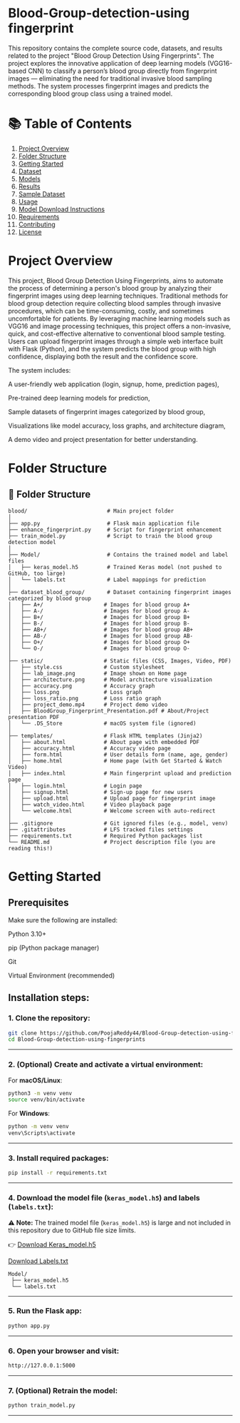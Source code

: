 # Blood-Group-detection-using fingerprint
This repository contains the complete source code, datasets, and results related to the project "Blood Group Detection Using Fingerprints". The project explores the innovative application of deep learning models (VGG16-based CNN) to classify a person’s blood group directly from fingerprint images — eliminating the need for traditional invasive blood sampling methods.
The system processes fingerprint images and predicts the corresponding blood group class using a trained model.

# 📚 Table of Contents
1. [Project Overview](#project-overview)
2. [Folder Structure](#folder-structure)
3. [Getting Started](#getting-started)
4. [Dataset](#dataset)
5. [Models](#models)
6. [Results](#results)
7. [Sample Dataset](#sample-dataset)
8. [Usage](#usage)
9. [Model Download Instructions](#model-download-instructions)
10. [Requirements](#requirements)
11. [Contributing](#contributing)
12. [License](#license)

# Project Overview
This project, Blood Group Detection Using Fingerprints, aims to automate the process of determining a person's blood group by analyzing their fingerprint images using deep learning techniques. Traditional methods for blood group detection require collecting blood samples through invasive procedures, which can be time-consuming, costly, and sometimes uncomfortable for patients.
By leveraging machine learning models such as VGG16 and image processing techniques, this project offers a non-invasive, quick, and cost-effective alternative to conventional blood sample testing. Users can upload fingerprint images through a simple web interface built with Flask (Python), and the system predicts the blood group with high confidence, displaying both the result and the confidence score.

The system includes:

A user-friendly web application (login, signup, home, prediction pages),

Pre-trained deep learning models for prediction,

Sample datasets of fingerprint images categorized by blood group,

Visualizations like model accuracy, loss graphs, and architecture diagram,

A demo video and project presentation for better understanding.

# Folder Structure 
## 📁 Folder Structure

```plaintext
blood/                         # Main project folder
│
├── app.py                     # Flask main application file
├── enhance_fingerprint.py     # Script for fingerprint enhancement
├── train_model.py             # Script to train the blood group detection model
│
├── Model/                     # Contains the trained model and label files
│   ├── keras_model.h5         # Trained Keras model (not pushed to GitHub, too large)
│   └── labels.txt             # Label mappings for prediction
│
├── dataset_blood_group/       # Dataset containing fingerprint images categorized by blood group
│   ├── A+/                   # Images for blood group A+
│   ├── A-/                   # Images for blood group A-
│   ├── B+/                   # Images for blood group B+
│   ├── B-/                   # Images for blood group B-
│   ├── AB+/                  # Images for blood group AB+
│   ├── AB-/                  # Images for blood group AB-
│   ├── O+/                   # Images for blood group O+
│   └── O-/                   # Images for blood group O-
│
├── static/                   # Static files (CSS, Images, Video, PDF)
│   ├── style.css             # Custom stylesheet
│   ├── lab_image.png         # Image shown on Home page
│   ├── architecture.png      # Model architecture visualization
│   ├── accuracy.png          # Accuracy graph
│   ├── loss.png              # Loss graph
│   ├── loss_ratio.png        # Loss ratio graph
│   ├── project_demo.mp4      # Project demo video
│   ├── BloodGroup_Fingerprint_Presentation.pdf # About/Project presentation PDF
│   └── .DS_Store             # macOS system file (ignored)
│
├── templates/                # Flask HTML templates (Jinja2)
│   ├── about.html            # About page with embedded PDF
│   ├── accuracy.html         # Accuracy video page
│   ├── form.html             # User details form (name, age, gender)
│   ├── home.html             # Home page (with Get Started & Watch Video)
│   ├── index.html            # Main fingerprint upload and prediction page
│   ├── login.html            # Login page
│   ├── signup.html           # Sign-up page for new users
│   ├── upload.html           # Upload page for fingerprint image
│   ├── watch_video.html      # Video playback page
│   └── welcome.html          # Welcome screen with auto-redirect
│
├── .gitignore                # Git ignored files (e.g., model, venv)
├── .gitattributes            # LFS tracked files settings
├── requirements.txt          # Required Python packages list
└── README.md                 # Project description file (you are reading this!)

```
# Getting Started
## Prerequisites
Make sure the following are installed:

Python 3.10+

pip (Python package manager)

Git

Virtual Environment (recommended)
## Installation steps:
### 1. **Clone the repository:**

```bash
git clone https://github.com/PoojaReddy44/Blood-Group-detection-using-fingerprints.git
cd Blood-Group-detection-using-fingerprints
```

---

### 2. **(Optional) Create and activate a virtual environment:**

For **macOS/Linux**:

```bash
python3 -m venv venv
source venv/bin/activate
```

For **Windows**:

```bash
python -m venv venv
venv\Scripts\activate
```

---

### 3. **Install required packages:**

```bash
pip install -r requirements.txt
```

---

### 4. **Download the model file (`keras_model.h5`) and labels (`labels.txt`):**

⚠️ **Note:**
The trained model file (`keras_model.h5`) is large and not included in this repository due to GitHub file size limits.

👉 [Download Keras_model.h5](https://drive.google.com/file/d/1-qlmxs8OlovCTEYW5GTco-f6IKZP1B76/view?usp=sharing)

[Download Labels.txt](https://drive.google.com/file/d/1T6d8DYMi7AsL8MS3GPcr9gKMMn9aiKZt/view?usp=sharing)



```
Model/
 ├── keras_model.h5
 └── labels.txt
```

---

### 5. **Run the Flask app:**

```bash
python app.py
```

---

### 6. **Open your browser and visit:**

```bash
http://127.0.0.1:5000
```

---

### 7. **(Optional) Retrain the model:**

```bash
python train_model.py
```

---




